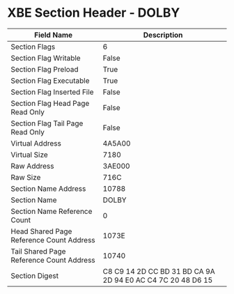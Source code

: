 # XBE Section Header - DOLBY

| Field Name | Description |
|---|---|
| Section Flags | 6 |
| Section Flag Writable | False |
| Section Flag Preload | True |
| Section Flag Executable | True |
| Section Flag Inserted File | False |
| Section Flag Head Page Read Only | False |
| Section Flag Tail Page Read Only | False |
| Virtual Address | 4A5A00 |
| Virtual Size | 7180 |
| Raw Address | 3AE000 |
| Raw Size | 716C |
| Section Name Address | 10788 |
| Section Name | DOLBY |
| Section Name Reference Count | 0 |
| Head Shared Page Reference Count Address | 1073E |
| Tail Shared Page Reference Count Address | 10740 |
| Section Digest | C8 C9 14 2D CC BD 31 BD CA 9A 2D 94 E0 AC C4 7C 20 48 D6 15 |
